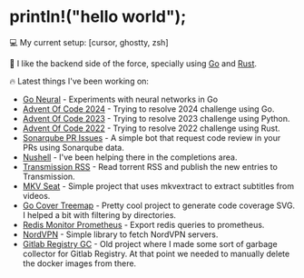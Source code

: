 # println!("hello world");

💻 My current setup: [cursor, ghostty, zsh]

🚀 I like the backend side of the force, specially using [Go](https://go.dev/) and [Rust](https://www.rust-lang.org/).

🔥 Latest things I've been working on:
- [Go Neural](https://github.com/herlon214/go-neural) - Experiments with neural networks in Go
- [Advent Of Code 2024](https://github.com/herlon214/advent-of-code-2024) - Trying to resolve 2024 challenge using Go.
- [Advent Of Code 2023](https://github.com/herlon214/advent-of-code-2023) - Trying to resolve 2023 challenge using Python.
- [Advent Of Code 2022](https://github.com/herlon214/advent-of-code-2022) - Trying to resolve 2022 challenge using Rust.
- [Sonarqube PR Issues](https://github.com/herlon214/sonarqube-pr-issues) - A simple bot that request code review in your PRs using Sonarqube data.
- [Nushell](https://github.com/nushell/nushell) - I've been helping there in the completions area.
- [Transmission RSS](https://github.com/herlon214/transmission-rss) - Read torrent RSS and publish the new entries to Transmission.
- [MKV Seat](https://github.com/herlon214/mkv-seat) - Simple project that uses mkvextract to extract subtitles from videos.
- [Go Cover Treemap](https://github.com/nikolaydubina/go-cover-treemap) - Pretty cool project to generate code coverage SVG. I helped a bit with filtering by directories.
- [Redis Monitor Prometheus](https://github.com/herlon214/redis-monitor-prometheus) - Export redis queries to prometheus.
- [NordVPN](https://github.com/herlon214/nordvpn) - Simple library to fetch NordVPN servers.
- [Gitlab Registry GC](https://github.com/herlon214/gitlab-registry-gc) - Old project where I made some sort of garbage collector for Gitlab Registry. At that point we needed to manually delete the docker images from there.

